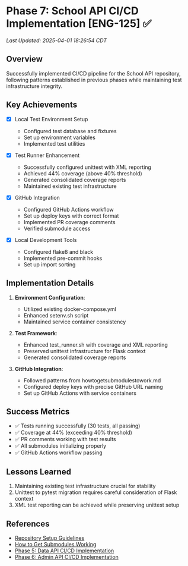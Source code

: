 # Phase 7: School API CI/CD Implementation [ENG-125] ✅
_Last Updated: 2025-04-01 18:26:54 CDT_

## Overview
Successfully implemented CI/CD pipeline for the School API repository, following patterns established in previous phases while maintaining test infrastructure integrity.

## Key Achievements
- [x] Local Test Environment Setup
  - Configured test database and fixtures
  - Set up environment variables
  - Implemented test utilities

- [x] Test Runner Enhancement
  - Successfully configured unittest with XML reporting
  - Achieved 44% coverage (above 40% threshold)
  - Generated consolidated coverage reports
  - Maintained existing test infrastructure

- [x] GitHub Integration
  - Configured GitHub Actions workflow
  - Set up deploy keys with correct format
  - Implemented PR coverage comments
  - Verified submodule access

- [x] Local Development Tools
  - Configured flake8 and black
  - Implemented pre-commit hooks
  - Set up import sorting

## Implementation Details
1. **Environment Configuration**:
   - Utilized existing docker-compose.yml
   - Enhanced setenv.sh script
   - Maintained service container consistency

2. **Test Framework**:
   - Enhanced test_runner.sh with coverage and XML reporting
   - Preserved unittest infrastructure for Flask context
   - Generated consolidated coverage reports

3. **GitHub Integration**:
   - Followed patterns from howtogetsubmodulestowork.md
   - Configured deploy keys with precise GitHub URL naming
   - Set up GitHub Actions with service containers

## Success Metrics
- ✅ Tests running successfully (30 tests, all passing)
- ✅ Coverage at 44% (exceeding 40% threshold)
- ✅ PR comments working with test results
- ✅ All submodules initializing properly
- ✅ GitHub Actions workflow passing

## Lessons Learned
1. Maintaining existing test infrastructure crucial for stability
2. Unittest to pytest migration requires careful consideration of Flask context
3. XML test reporting can be achieved while preserving unittest setup

## References
- [Repository Setup Guidelines](../../../templates/project-guidelines/repository-setup.md)
- [How to Get Submodules Working](../../../ci/howtogetsubmodulestowork.md)
- [Phase 5: Data API CI/CD Implementation](../phase-5-data-api-cicd/summary.md)
- [Phase 6: Admin API CI/CD Implementation](../phase-6-admin-api-cicd/summary.md) 